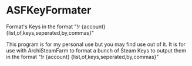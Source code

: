 # ASFKeyFormater
Format's Keys in the format "!r {account} {list,of,keys,seperated,by,commas}"

This program is for my personal use but you may find use out of it.
It is for use with ArchiSteamFarm to format a bunch of Steam Keys to output 
them in the format "!r {account} {list,of,keys,seperated,by,commas}"
